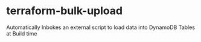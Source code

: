# terraform-bulk-upload
Automatically Inbokes an external script to load data into DynamoDB Tables at Build time
